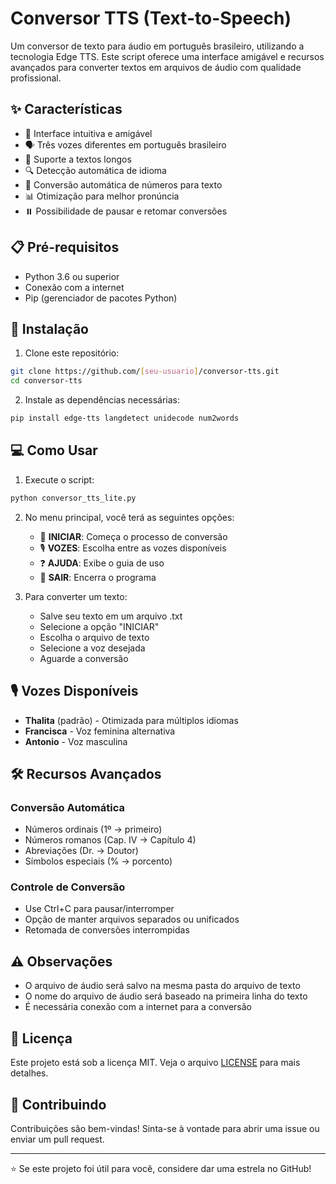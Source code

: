 # Conversor TTS (Text-to-Speech)

Um conversor de texto para áudio em português brasileiro, utilizando a tecnologia Edge TTS. Este script oferece uma interface amigável e recursos avançados para converter textos em arquivos de áudio com qualidade profissional.

## ✨ Características

- 🎯 Interface intuitiva e amigável
- 🗣️ Três vozes diferentes em português brasileiro
- 📝 Suporte a textos longos
- 🔍 Detecção automática de idioma
- 🔄 Conversão automática de números para texto
- 📊 Otimização para melhor pronúncia
- ⏸️ Possibilidade de pausar e retomar conversões

## 📋 Pré-requisitos

- Python 3.6 ou superior
- Conexão com a internet
- Pip (gerenciador de pacotes Python)

## 🚀 Instalação

1. Clone este repositório:
```bash
git clone https://github.com/[seu-usuario]/conversor-tts.git
cd conversor-tts
```

2. Instale as dependências necessárias:
```bash
pip install edge-tts langdetect unidecode num2words
```

## 💻 Como Usar

1. Execute o script:
```bash
python conversor_tts_lite.py
```

2. No menu principal, você terá as seguintes opções:
   - 🚀 **INICIAR**: Começa o processo de conversão
   - 🎙️ **VOZES**: Escolha entre as vozes disponíveis
   - ❓ **AJUDA**: Exibe o guia de uso
   - 🚪 **SAIR**: Encerra o programa

3. Para converter um texto:
   - Salve seu texto em um arquivo .txt
   - Selecione a opção "INICIAR"
   - Escolha o arquivo de texto
   - Selecione a voz desejada
   - Aguarde a conversão

## 🎙️ Vozes Disponíveis

- **Thalita** (padrão) - Otimizada para múltiplos idiomas
- **Francisca** - Voz feminina alternativa
- **Antonio** - Voz masculina

## 🛠️ Recursos Avançados

### Conversão Automática
- Números ordinais (1º → primeiro)
- Números romanos (Cap. IV → Capítulo 4)
- Abreviações (Dr. → Doutor)
- Símbolos especiais (% → porcento)

### Controle de Conversão
- Use Ctrl+C para pausar/interromper
- Opção de manter arquivos separados ou unificados
- Retomada de conversões interrompidas

## ⚠️ Observações

- O arquivo de áudio será salvo na mesma pasta do arquivo de texto
- O nome do arquivo de áudio será baseado na primeira linha do texto
- É necessária conexão com a internet para a conversão

## 📄 Licença

Este projeto está sob a licença MIT. Veja o arquivo [LICENSE](LICENSE) para mais detalhes.

## 🤝 Contribuindo

Contribuições são bem-vindas! Sinta-se à vontade para abrir uma issue ou enviar um pull request.

---

⭐ Se este projeto foi útil para você, considere dar uma estrela no GitHub!